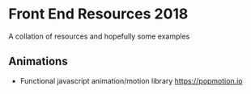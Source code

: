 # Front End Resources 2018
A collation of resources and hopefully some examples

## Animations

* Functional javascript animation/motion library
https://popmotion.io

